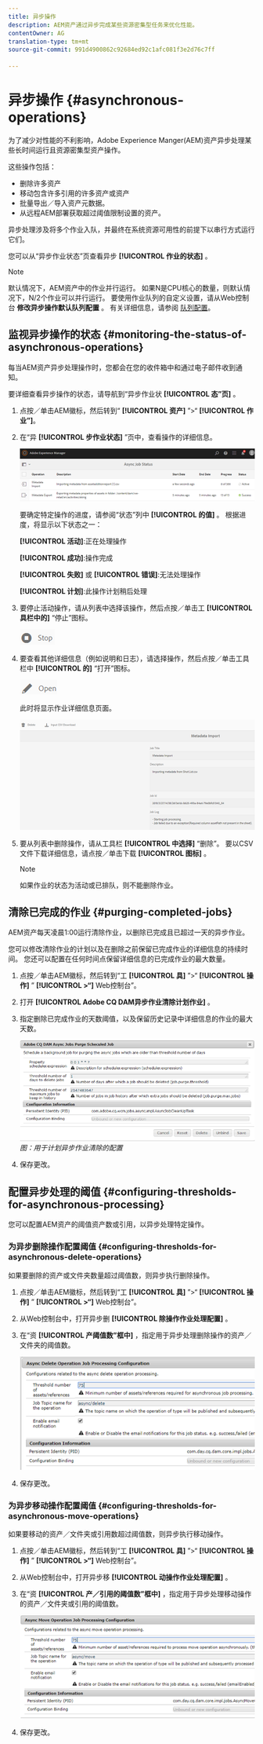 ```yaml
---
title: 异步操作
description: AEM资产通过异步完成某些资源密集型任务来优化性能。
contentOwner: AG
translation-type: tm+mt
source-git-commit: 991d4900862c92684ed92c1afc081f3e2d76c7ff

---
```



# 异步操作 {#asynchronous-operations}

为了减少对性能的不利影响，Adobe Experience Manger(AEM)资产异步处理某些长时间运行且资源密集型资产操作。

这些操作包括：

* 删除许多资产
* 移动包含许多引用的许多资产或资产
* 批量导出／导入资产元数据。
* 从远程AEM部署获取超过阈值限制设置的资产。

异步处理涉及将多个作业入队，并最终在系统资源可用性的前提下以串行方式运行它们。

您可以从“异步作业状态”页查看异步 **[!UICONTROL 作业的状态]** 。

>[!NOTE]
>
>默认情况下，AEM资产中的作业并行运行。 如果N是CPU核心的数量，则默认情况下，N/2个作业可以并行运行。 要使用作业队列的自定义设置，请从Web控制台 **修改异步操作默认队列配置** 。 有关详细信息，请参阅 [队列配置](https://sling.apache.org/documentation/bundles/apache-sling-eventing-and-job-handling.html#queue-configurations)。

## 监视异步操作的状态 {#monitoring-the-status-of-asynchronous-operations}

每当AEM资产异步处理操作时，您都会在您的收件箱中和通过电子邮件收到通知。

要详细查看异步操作的状态，请导航到“异步作业状 **[!UICONTROL 态”页]** 。

1. 点按／单击AEM徽标，然后转到“ **[!UICONTROL 资产]** ”>“ **[!UICONTROL 作业”]**。
1. 在“异 **[!UICONTROL 步作业状态]** ”页中，查看操作的详细信息。

   ![job_status](assets/job_status.png)

   要确定特定操作的进度，请参阅“状态”列中 **[!UICONTROL 的值]** 。 根据进度，将显示以下状态之一：

   **[!UICONTROL 活动]**:正在处理操作

   **[!UICONTROL 成功]**:操作完成

   **[!UICONTROL 失败]** 或 **[!UICONTROL 错误]**:无法处理操作

   **[!UICONTROL 计划]**:此操作计划稍后处理

1. 要停止活动操作，请从列表中选择该操作，然后点按／单击工 **[!UICONTROL 具栏中的]** “停止”图标。

   ![stop_icon](assets/stop_icon.png)

1. 要查看其他详细信息（例如说明和日志），请选择操作，然后点按／单击工具栏中 **[!UICONTROL 的]** “打开”图标。

   ![open_icon](assets/open_icon.png)

   此时将显示作业详细信息页面。

   ![job_details](assets/job_details.png)

1. 要从列表中删除操作，请从工具栏 **[!UICONTROL 中选择]** “删除”。 要以CSV文件下载详细信息，请点按／单击下载 **[!UICONTROL 图标]** 。

   >[!NOTE]
   >
   >如果作业的状态为活动或已排队，则不能删除作业。

## 清除已完成的作业 {#purging-completed-jobs}

AEM资产每天凌晨1:00运行清除作业，以删除已完成且已超过一天的异步作业。

您可以修改清除作业的计划以及在删除之前保留已完成作业的详细信息的持续时间。 您还可以配置在任何时间点保留详细信息的已完成作业的最大数量。

1. 点按／单击AEM徽标，然后转到“工 **[!UICONTROL 具]** ”>“ **[!UICONTROL 操作]** ” **[!UICONTROL >“]** Web控制台”。
1. 打开 **[!UICONTROL Adobe CQ DAM异步作业清除计划作业]** 。
1. 指定删除已完成作业的天数阈值，以及保留历史记录中详细信息的作业的最大天数。

   ![用于计划异步作业清除的配置](assets/configmgr_purge_asyncjobs.png)
   *图：用于计划异步作业清除的配置*

1. 保存更改。

## 配置异步处理的阈值 {#configuring-thresholds-for-asynchronous-processing}

您可以配置AEM资产的阈值资产数或引用，以异步处理特定操作。

### 为异步删除操作配置阈值 {#configuring-thresholds-for-asynchronous-delete-operations}

如果要删除的资产或文件夹数量超过阈值数，则异步执行删除操作。

1. 点按／单击AEM徽标，然后转到“工 **[!UICONTROL 具]** ”>“ **[!UICONTROL 操作]** ” **[!UICONTROL >“]** Web控制台”。
1. 从Web控制台中，打开异步删 **[!UICONTROL 除操作作业处理配置]** 。
1. 在“资 **[!UICONTROL 产阈值数”框中]** ，指定用于异步处理删除操作的资产／文件夹的阈值数。

   ![delete_threshold](assets/delete_threshold.png)

1. 保存更改。

### 为异步移动操作配置阈值 {#configuring-thresholds-for-asynchronous-move-operations}

如果要移动的资产／文件夹或引用数超过阈值数，则异步执行移动操作。

1. 点按／单击AEM徽标，然后转到“工 **[!UICONTROL 具]** ”>“ **[!UICONTROL 操作]** ” **[!UICONTROL >“]** Web控制台”。
1. 从Web控制台中，打开异步移 **[!UICONTROL 动操作作业处理配置]** 。
1. 在“资 **[!UICONTROL 产／引用的阈值数”框中]** ，指定用于异步处理移动操作的资产／文件夹或引用的阈值数。

   ![move_threshold](assets/move_threshold.png)

1. 保存更改。

